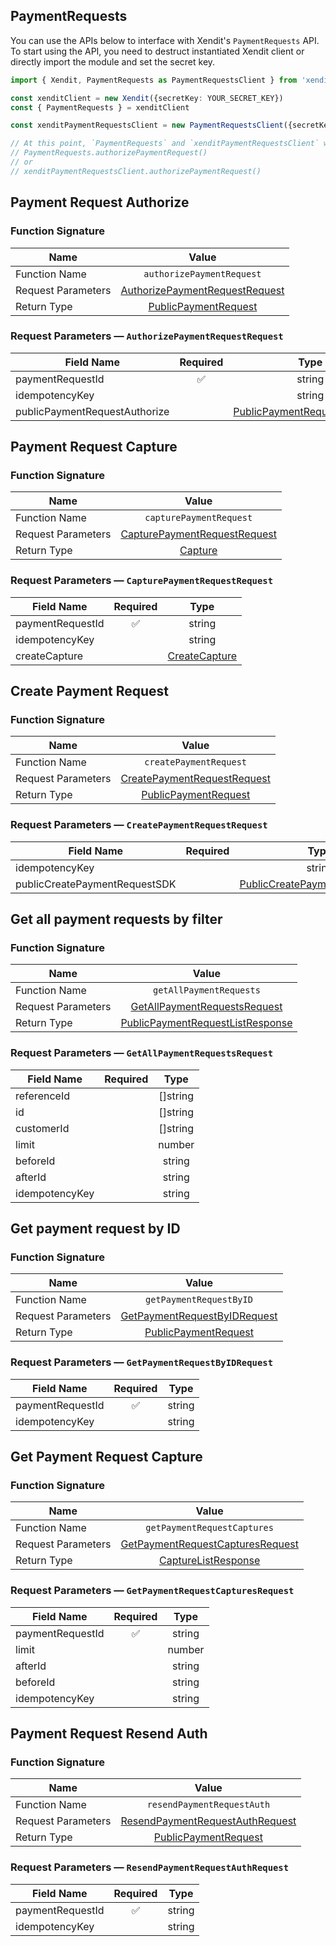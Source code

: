 ## PaymentRequests
You can use the APIs below to interface with Xendit's `PaymentRequests` API.
To start using the API, you need to destruct instantiated Xendit client or directly import the module and set the secret key.

```typescript
import { Xendit, PaymentRequests as PaymentRequestsClient } from 'xendit-node';

const xenditClient = new Xendit({secretKey: YOUR_SECRET_KEY})
const { PaymentRequests } = xenditClient

const xenditPaymentRequestsClient = new PaymentRequestsClient({secretKey: YOUR_SECRET_KEY})

// At this point, `PaymentRequests` and `xenditPaymentRequestsClient` will have no usage difference, for example:
// PaymentRequests.authorizePaymentRequest()
// or
// xenditPaymentRequestsClient.authorizePaymentRequest()
```

## Payment Request Authorize


### Function Signature
| Name          |    Value 	     |
|--------------------|:-------------:|
| Function Name | `authorizePaymentRequest` |
| Request Parameters  |  [AuthorizePaymentRequestRequest](#request-parameters--AuthorizePaymentRequestRequest)	 |
| Return Type  |  [PublicPaymentRequest](payment_request/models/PublicPaymentRequest.md) |

### Request Parameters — `AuthorizePaymentRequestRequest`
| Field Name |  Required  |   Type 	   |
|-----------|:----------:|:----------:|
| paymentRequestId | ✅ | string |
| idempotencyKey |  | string |
| publicPaymentRequestAuthorize |  | [PublicPaymentRequestAuthorize](payment_request/models/PublicPaymentRequestAuthorize.md) |

## Payment Request Capture


### Function Signature
| Name          |    Value 	     |
|--------------------|:-------------:|
| Function Name | `capturePaymentRequest` |
| Request Parameters  |  [CapturePaymentRequestRequest](#request-parameters--CapturePaymentRequestRequest)	 |
| Return Type  |  [Capture](payment_request/models/Capture.md) |

### Request Parameters — `CapturePaymentRequestRequest`
| Field Name |  Required  |   Type 	   |
|-----------|:----------:|:----------:|
| paymentRequestId | ✅ | string |
| idempotencyKey |  | string |
| createCapture |  | [CreateCapture](payment_request/models/CreateCapture.md) |

## Create Payment Request


### Function Signature
| Name          |    Value 	     |
|--------------------|:-------------:|
| Function Name | `createPaymentRequest` |
| Request Parameters  |  [CreatePaymentRequestRequest](#request-parameters--CreatePaymentRequestRequest)	 |
| Return Type  |  [PublicPaymentRequest](payment_request/models/PublicPaymentRequest.md) |

### Request Parameters — `CreatePaymentRequestRequest`
| Field Name |  Required  |   Type 	   |
|-----------|:----------:|:----------:|
| idempotencyKey |  | string |
| publicCreatePaymentRequestSDK |  | [PublicCreatePaymentRequestSDK](payment_request/models/PublicCreatePaymentRequestSDK.md) |

## Get all payment requests by filter


### Function Signature
| Name          |    Value 	     |
|--------------------|:-------------:|
| Function Name | `getAllPaymentRequests` |
| Request Parameters  |  [GetAllPaymentRequestsRequest](#request-parameters--GetAllPaymentRequestsRequest)	 |
| Return Type  |  [PublicPaymentRequestListResponse](payment_request/models/PublicPaymentRequestListResponse.md) |

### Request Parameters — `GetAllPaymentRequestsRequest`
| Field Name |  Required  |   Type 	   |
|-----------|:----------:|:----------:|
| referenceId |  | []string |
| id |  | []string |
| customerId |  | []string |
| limit |  | number |
| beforeId |  | string |
| afterId |  | string |
| idempotencyKey |  | string |

## Get payment request by ID


### Function Signature
| Name          |    Value 	     |
|--------------------|:-------------:|
| Function Name | `getPaymentRequestByID` |
| Request Parameters  |  [GetPaymentRequestByIDRequest](#request-parameters--GetPaymentRequestByIDRequest)	 |
| Return Type  |  [PublicPaymentRequest](payment_request/models/PublicPaymentRequest.md) |

### Request Parameters — `GetPaymentRequestByIDRequest`
| Field Name |  Required  |   Type 	   |
|-----------|:----------:|:----------:|
| paymentRequestId | ✅ | string |
| idempotencyKey |  | string |

## Get Payment Request Capture


### Function Signature
| Name          |    Value 	     |
|--------------------|:-------------:|
| Function Name | `getPaymentRequestCaptures` |
| Request Parameters  |  [GetPaymentRequestCapturesRequest](#request-parameters--GetPaymentRequestCapturesRequest)	 |
| Return Type  |  [CaptureListResponse](payment_request/models/CaptureListResponse.md) |

### Request Parameters — `GetPaymentRequestCapturesRequest`
| Field Name |  Required  |   Type 	   |
|-----------|:----------:|:----------:|
| paymentRequestId | ✅ | string |
| limit |  | number |
| afterId |  | string |
| beforeId |  | string |
| idempotencyKey |  | string |

## Payment Request Resend Auth


### Function Signature
| Name          |    Value 	     |
|--------------------|:-------------:|
| Function Name | `resendPaymentRequestAuth` |
| Request Parameters  |  [ResendPaymentRequestAuthRequest](#request-parameters--ResendPaymentRequestAuthRequest)	 |
| Return Type  |  [PublicPaymentRequest](payment_request/models/PublicPaymentRequest.md) |

### Request Parameters — `ResendPaymentRequestAuthRequest`
| Field Name |  Required  |   Type 	   |
|-----------|:----------:|:----------:|
| paymentRequestId | ✅ | string |
| idempotencyKey |  | string |


